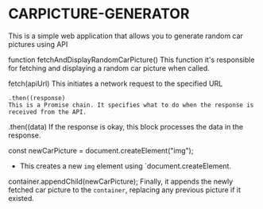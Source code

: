 # CARPICTURE-GENERATOR

This is a simple web application that allows you to generate random car pictures using API

function fetchAndDisplayRandomCarPicture() 
    This function  it's responsible for fetching and displaying a random car picture when called.

 fetch(apiUrl) 
    This initiates a network request to the specified URL 
    
    .then((response) 
    This is a Promise chain. It specifies what to do when the response is received from the API. 

 .then((data)
    If the response is okay, this block processes the data in the response. 

 const newCarPicture = document.createElement("img");
   - This creates a new `img` element using `document.createElement.

 container.appendChild(newCarPicture);
     Finally, it appends the newly fetched car picture to the `container`, replacing any previous picture if it existed.

